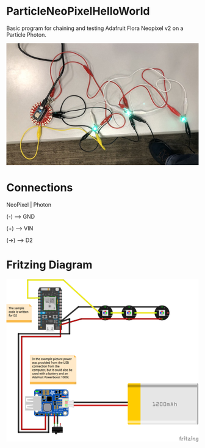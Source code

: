 # ParticleNeoPixelHelloWorld
Basic program for chaining and testing Adafruit Flora Neopixel v2 on a Particle Photon.

![Working Picture](neopixel-working.JPG "Working Picture")

# Connections

NeoPixel | Photon

(-) --> GND

(+) --> VIN

(->) --> D2

# Fritzing Diagram

![Fritzing Diagram](neopixel-helloworld_bb.png "Fritzing Diagram with Battery Power")

